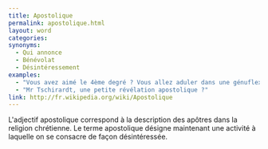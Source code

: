 ```yaml
---
title: Apostolique
permalink: apostolique.html
layout: word
categories:
synonyms:
  - Qui annonce
  - Bénévolat
  - Désintéressement
examples:
  - "Vous avez aimé le 4ème degré ? Vous allez aduler dans une génuflexion apostolique le 5ème..."
  - "Mr Tschirardt, une petite révélation apostolique ?"
link: http://fr.wikipedia.org/wiki/Apostolique
---
```


L'adjectif apostolique correspond à la description des apôtres dans la religion chrétienne. Le terme apostolique désigne maintenant une activité à laquelle on se consacre de façon désintéressée.

